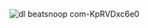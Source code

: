 ![dl beatsnoop com-KpRVDxc6e0](https://github.com/user-attachments/assets/2fbec5c8-1ee5-4b6e-b2a0-e736588393f5)
